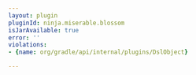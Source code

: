 ```yaml
---
layout: plugin
pluginId: ninja.miserable.blossom
isJarAvailable: true
error: ''
violations:
- {name: org/gradle/api/internal/plugins/DslObject}

---
```

